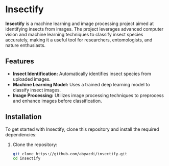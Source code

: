 # Insectify

**Insectify** is a machine learning and image processing project aimed at identifying insects from images. The project leverages advanced computer vision and machine learning techniques to classify insect species accurately, making it a useful tool for researchers, entomologists, and nature enthusiasts.

## Features

- **Insect Identification:** Automatically identifies insect species from uploaded images.
- **Machine Learning Model:** Uses a trained deep learning model to classify insect images.
- **Image Processing:** Utilizes image processing techniques to preprocess and enhance images before classification.
  
## Installation

To get started with Insectify, clone this repository and install the required dependencies:

1. Clone the repository:
   ```bash
   git clone https://github.com/abyazdi/insectify.git
   cd insectify
